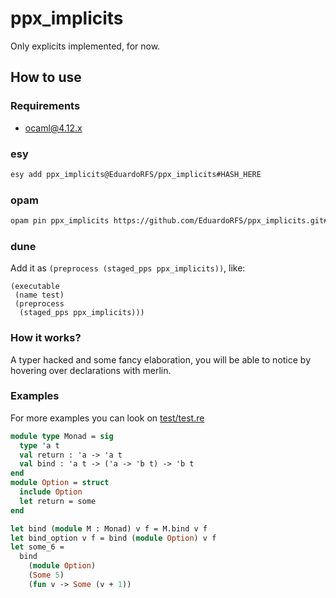 # ppx_implicits

Only explicits implemented, for now.

## How to use

### Requirements

- ocaml@4.12.x

### esy

```sh
esy add ppx_implicits@EduardoRFS/ppx_implicits#HASH_HERE
```

### opam

```sh
opam pin ppx_implicits https://github.com/EduardoRFS/ppx_implicits.git#HASH_HERE
```

### dune

Add it as `(preprocess (staged_pps ppx_implicits))`, like:

```dune
(executable
 (name test)
 (preprocess
  (staged_pps ppx_implicits)))
```

### How it works?

A typer hacked and some fancy elaboration, you will be able to notice by hovering over declarations with merlin.

### Examples

For more examples you can look on [test/test.re](https://github.com/EduardoRFS/ppx_implicits/blob/branch-private-please-dont-look-here/test/test.re)

```ocaml
module type Monad = sig
  type 'a t
  val return : 'a -> 'a t
  val bind : 'a t -> ('a -> 'b t) -> 'b t
end
module Option = struct
  include Option
  let return = some
end

let bind (module M : Monad) v f = M.bind v f
let bind_option v f = bind (module Option) v f
let some_6 =
  bind
    (module Option)
    (Some 5)
    (fun v -> Some (v + 1))
```
